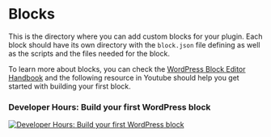 # Blocks 

This is the directory where you can add custom blocks for your plugin. Each block should have its own directory with the `block.json` file defining as well as the scripts and the files needed for the block. 

To learn more about blocks, you can check the [WordPress Block Editor Handbook](https://developer.wordpress.org/block-editor/) and the following resource in Youtube should help you get started with building your first block.

### Developer Hours: Build your first WordPress block

[![Developer Hours: Build your first WordPress block](http://img.youtube.com/vi/zSU-JOGDcGs/0.jpg)](https://www.youtube.com/watch?v=zSU-JOGDcGs)
